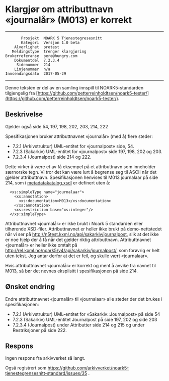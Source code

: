 Klargjør om attributtnavn «journalår» (M013) er korrekt
=======================================================

 ------------------  ---------------------------------
           Prosjekt  NOARK 5 Tjenestegresesnitt
           Kategori  Versjon 1.0 beta
        Alvorlighet  protest
       Meldingstype  trenger klargjøring
    Brukerreferanse  pere@hungry.com
        Dokumentdel  7.2.3.4
         Sidenummer  214
        Linjenummer  n/a
    Innsendingsdato  2017-05-29
 ------------------  ---------------------------------

Denne teksten er del av en samling innspill til NOARK5-standarden
tilgjengelig fra [https://github.com/petterreinholdtsen/noark5-tester/](https://github.com/petterreinholdtsen/noark5-tester/).

Beskrivelse
-----------

Gjelder også side 54, 197, 198, 202, 203, 214, 222

Spesifikasjonen bruker attributtnavnet «journalår» (med å) flere
steder:

 * 7.2.1 (Arkivstruktur) UML-entitet for «journalpost» side, 54.
 * 7.2.3 (Sakarkiv) UML-entitet for «journalpost» side 197, 198, 202 og 203.
 * 7.2.3.4 (Journalpost) side 214 og 222.

Dette virker å være et av få eksempel på et attributtnavn som
inneholder særnorske tegn.  Vi tror det kan være lurt å begrense seg
til ASCII når det gjelder attributtnavn.  Spesifikasjonen henvises til
M013 journalaar på side 214, som i
[metadatakatalog.xsdl](http://arkivverket.no/arkivverket/content/download/21282/191627/version/1/file/metadatakatalog.xsdl)
er definert uten å:

```
  <xs:simpleType name="journalaar">
    <xs:annotation>
      <xs:documentation>M013</xs:documentation>
    </xs:annotation>
    <xs:restriction base="xs:integer"/>
  </xs:simpleType>
```

Attributtnavnet «journalår» er ikke brukt i Noark 5 standarden eller
tilhørende XSD-filer.  Attributtnavnet er heller ikke brukt på
demo-nettstedet når vi ser på
http://n5test.kxml.no/api/sakarkiv/journalpost, slik at det ikke er
noe hjelp der å få når det gjelder riktig attributtnavn.
Attributtnavnet «journalår» er heller ikke omtalt på
http://rel.kxml.no/noark5/v4/api/sakarkiv/journalpost/, som forøvrig
er helt uten tekst.  Jeg antar derfor at det er feil, og skulle vært
«journalaar».

Hvis attributtnavnet «journalår» er korrekt og ment å avvike fra
navnet til M013, så bør det nevnes eksplisitt i spesifikasjonen på
side 214.

Ønsket endring
--------------

Endre attributtnavnet «journalår» til «journalaar» alle steder
der det brukes i spesifikasjonen:

 * 7.2.1 (Arkivstruktur) UML-entitet for «Sakarkiv::Journalpost» på side 54
 * 7.2.3 (Sakarkiv) UML-entitet Journalpost på side 197, 202 og side 203
 * 7.2.3.4 (Journalpost) under Attributter side 214 og 215 og under Restriksjoner på side 222.

Respons
-------

Ingen respons fra arkivverket så langt.

Også registrert som
https://github.com/arkivverket/noark5-tjenestegrensesnitt-standard/issues/35 .
